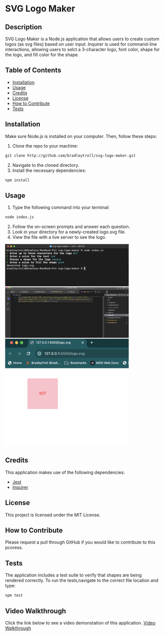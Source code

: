 # SVG Logo Maker

## Description

SVG Logo Maker is a Node.js application that allows users to create custom logos (as svg files) based on user input. Inquirer is used for command-line interactions, allowing users to selct a 3-character logo, font color, shape for the logo, and fill color for the shape. 

## Table of Contents

- [Installation](#installation)
- [Usage](#usage)
- [Credits](#credits)
- [License](#license)
- [How to Contribute](#how-to-contribute)
- [Tests](#tests)

## Installation

Make sure Node.js is installed on your computer. Then, follow these steps:
1. Clone the repo to your machine: 
```md
git clone http://github.com/bradleytroll/svg-logo-maker.git
```
2. Navigate to the cloned directory.
3. Install the necessary dependencies:
```md
npm install
```

## Usage

1. Type the following command into your terminal:
```md
node index.js
```
2. Follow the on-screen prompts and answer each question. 
3. Look in your directory for a newly-created logo.svg file. 
4. View the file with a live server to see the logo.


<img src="./assets/inquirer-questions.png" alt="Inquirer Questions" width="400" height="auto">
<img src="./assets/generated-logo-code.png" alt="Generated Code" width="400" height="auto">
<img src="./assets/rendered-logo.png" alt="Rendered Logo" width="400" height="auto">


## Credits

This application makes use of the following dependencies:
- [Jest](https://jestjs.io/)
- [Inquirer](https://www.npmjs.com/package/inquirer)

## License 

This project is licensed under the MIT License. 

## How to Contribute

Please request a pull through GitHub if you would like to contribute to this pcoress. 

## Tests

The application includes a test suite to verify that shapes are being rendered correctly. To run the tests,navigate to the correct file location and type:
```md
npm test
```

## Video Walkthrough

Click the link below to see a video demonstation of this application.
[Video Walkthrough](https://...)